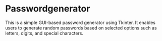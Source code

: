 # Passwordgenerator
This is a simple GUI-based password generator using Tkinter. It enables users to generate random passwords based on selected options such as letters, digits, and special characters.
